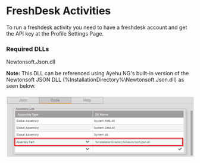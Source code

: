 # FreshDesk Activities

To run a freshdesk activity you need to have a freshdesk account and get the API key at the Profile Settings Page.

### Required DLLs
Newtonsoft.Json.dll  

<b>Note:</b> This DLL can be referenced using Ayehu NG's built-in version of the Newtonsoft JSON DLL (%InstallationDirectory%\Newtonsoft.Json.dll) as seen below.
<br><br>
<img src="https://raw.githubusercontent.com/Ayehu/custom-activities/master/FreshDesk/dll_screenshot.png">
